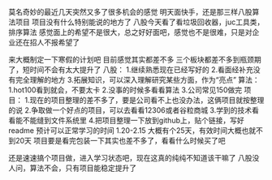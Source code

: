 莫名奇妙的最近几天突然又多了很多机会的感觉
明天面快手，还是那三样八股算法项目
项目没有什么特别能说的地方了
八股今天看了看垃圾回收器，juc工具类，排序算法
感觉面上的希望不是很大，总之好好面吧，感觉也不是很难，只是对企业还在招人不报希望了

来大概制定一下寒假的计划吧
目前感觉其实都差不多
三个板块都差不多到瓶颈期了，短时间不会有太大提升了
八股：
1.继续熟悉现在已经写好的
2.看面经补充没有完全理解的地方
3.拓展知识，可以深入理解研究某些方面，作为“亮点”
算法：
1.hot100看到就会，不要太卡
2.没事的时候多看看算法
3.公司常见150做完
项目：
1.现在的项目整理的差不多了，要是公司看不上也没办法，这俩项目就按整理的说
2.争取做一个好点的项目，可以去看看12306或者谷粒商城
3.学到的技术看看能不能缝到文件系统里
4.把项目整理一下放到github上，贴个链接，写好readme
预计可以正常学习的时间
1.20-2.15 大概有个25天，有效时间大概也就不到20天
项目要是看完包装一下其实也差不多了，看看什么时候买了吧

还是速速搞个项目做，进入学习状态吧，现在这真的纯纯不知道该干嘛了
八股没人问，算法不会，只有项目能稳定提升了
